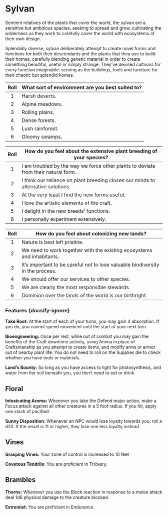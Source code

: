 # Sylvan

Sentient relatives of the plants that cover the world, the sylvan are a sensitive but ambitious species, seeking to spread and grow, cultivating the wilderness as they work to carefully cover the world with ecosystems of their own design.

Splendidly diverse, sylvan deliberately attempt to create novel forms and functions for both their descendants and the plants that they use to build their homes, carefully blending genetic material in order to create something beautiful, useful or simply strange. They’ve devised cultivars for every function imaginable: serving as the buildings, tools and furniture for their chaotic but splendid homes.

<div class="side-panel">

| Roll | What sort of environment are you best suited to? |
| :--: | ------------------------------------------------ |
|  1   | Harsh deserts.                                   |
|  2   | Alpine meadows.                                  |
|  3   | Rolling plains.                                  |
|  4   | Dense forests.                                   |
|  5   | Lush rainforest.                                 |
|  6   | Gloomy swamps.                                   |

| Roll | How do you feel about the extensive plant breeding of your species?                |
| :--: | ---------------------------------------------------------------------------------- |
|  1   | I am troubled by the way we force other plants to deviate from their natural form. |
|  2   | I think our reliance on plant breeding closes our minds to alternative solutions.  |
|  3   | At the very least I find the new forms useful.                                     |
|  4   | I love the artistic elements of the craft.                                         |
|  5   | I delight in the new breeds’ functions.                                            |
|  6   | I personally experiment extensively.                                               |

| Roll | How do you feel about colonizing new lands?                                    |
| :--: | ------------------------------------------------------------------------------ |
|  1   | Nature is best left pristine.                                                  |
|  2   | We need to work together with the existing ecosystems and inhabitants.         |
|  3   | It’s important to be careful not to lose valuable biodiversity in the process. |
|  4   | We should offer our services to other species.                                 |
|  5   | We are clearly the most responsible stewards.                                  |
|  6   | Dominion over the lands of the world is our birthright.                        |

</div>

### Features {docsify-ignore}

**Take Root:** At the start of each of your turns, you may gain 4 absorption. If you do, you cannot spend movement until the start of your next turn.

**Bioengineering:** Once per rest, while out of combat you may gain the benefits of the Craft downtime activity, using Anima in place of Craftsmanship as you attempt to create items, and modify arms or armor out of nearby plant life. You do not need to roll on the Supplies die to check whether you have tools or materials.

**Land’s Bounty:** So long as you have access to light for photosynthesis, and water from the soil beneath you, you don’t need to eat or drink.

## Floral

**Intoxicating Aroma:** Whenever you take the Defend major action, make a Focus attack against all other creatures in a 5 foot radius. If you hit, apply one stack of pacified.

**Sunny Disposition:** Whenever an NPC would lose loyalty towards you, roll a d20. If the result is 11 or higher, they lose one less loyalty instead.

## Vines

**Grasping Vines:** Your zone of control is increased to 10 feet

**Covetous Tendrils:** You are proficient in Trickery.

## Brambles

**Thorns:** Whenever you use the Block reaction in response to a melee attack deal 1d6 physical damage to the creature blocked.

**Extremist:** You are proficient in Endurance.
